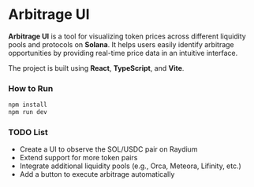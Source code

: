 # Arbitrage UI

**Arbitrage UI** is a tool for visualizing token prices across different liquidity pools and protocols on **Solana**. It helps users easily identify arbitrage opportunities by providing real-time price data in an intuitive interface.

The project is built using **React**, **TypeScript**, and **Vite**.

### How to Run

```bash
npm install
npm run dev
```

### TODO List

-  Create a UI to observe the SOL/USDC pair on Raydium
-  Extend support for more token pairs
-  Integrate additional liquidity pools (e.g., Orca, Meteora, Lifinity, etc.)
-  Add a button to execute arbitrage automatically
